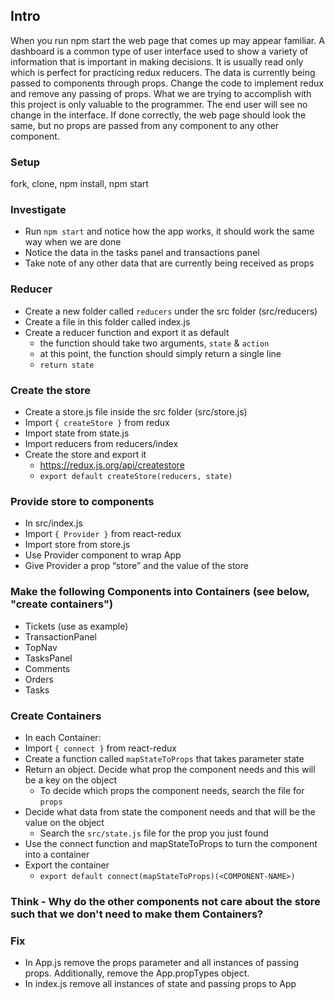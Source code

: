 ## Intro
When you run npm start the web page that comes up may appear familiar. A dashboard is a common type of user interface used to show a variety of information that is important in making decisions. It is usually read only which is perfect for practicing redux reducers. The data is currently being passed to components through props. Change the code to implement redux and remove any passing of props. What we are trying to accomplish with this project is only valuable to the programmer. The end user will see no change in the interface.
If done correctly, the web page should look the same, but no props are passed from any component to any other component.

### Setup
fork, clone, npm install, npm start

### Investigate
* Run `npm start` and notice how the app works, it should work the same way when we are done
* Notice the data in the tasks panel and transactions panel
* Take note of any other data that are currently being received as props 

### Reducer
* Create a new folder called `reducers` under the src folder (src/reducers)
* Create a file in this folder called index.js
* Create a reducer function and export it as default
  * the function should take two arguments, `state` & `action`
  * at this point, the function should simply return a single line
  * `return state`

### Create the store
* Create a store.js file inside the src folder (src/store.js)
* Import `{ createStore }` from redux
* Import state from state.js
* Import reducers from reducers/index
* Create the store and export it
  * https://redux.js.org/api/createstore
  * `export default createStore(reducers, state)`

### Provide store to components
* In src/index.js
* Import `{ Provider }` from react-redux
* Import store from store.js
* Use Provider component to wrap App
* Give Provider a prop “store” and the value of the store

### Make the following Components into Containers (see below, "create containers")
* Tickets (use as example)
* TransactionPanel 
* TopNav
* TasksPanel
* Comments
* Orders
* Tasks

### Create Containers
* In each Container:
* Import `{ connect }` from react-redux
* Create a function called `mapStateToProps` that takes parameter state
* Return an object. Decide what prop the component needs and this will be a key on the object
  * To decide which props the component needs, search the file for `props`
* Decide what data from state the component needs and that will be the value on the object
  * Search the `src/state.js` file for the prop you just found
* Use the connect function and mapStateToProps to turn the component into a container
* Export the container
  * `export default connect(mapStateToProps)(<COMPONENT-NAME>)`

### Think - Why do the other components not care about the store such that we don't need to make them Containers?
<!-- they dont need anything 
from store -->

### Fix
* In App.js remove the props parameter and all instances of passing props. Additionally, remove the App.propTypes object.
* In index.js remove all instances of state and passing props to App

